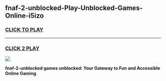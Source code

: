 
## fnaf-2-unblocked-Play-Unblocked-Games-Online-i5izo
<h3>
<a href="https://premium76.site?title=fnaf-2-unblocked&ref=25A">CLICK TO PLAY</a></h3>
<hr>

<h3>
<a href="https://premium76.site?title=fnaf-2-unblocked&ref=25A">CLICK 2 PLAY</a>
  
</h3>

<a href="https://premium76.site?title=fnaf-2-unblocked&ref=25A"><img src="https://clearcache.store/games.png"></a>


**fnaf-2-unblocked games unblocked: Your Gateway to Fun and Accessible Online Gaming**
